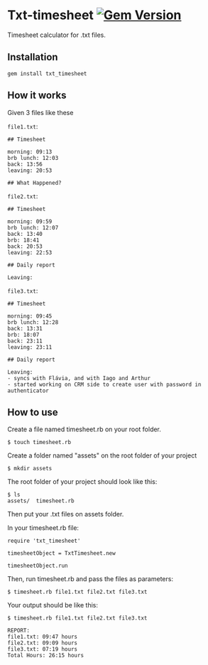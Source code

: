 

Txt-timesheet [![Gem Version](https://badge.fury.io/rb/txt_timesheet.svg)](https://badge.fury.io/rb/txt_timesheet)
====================

Timesheet calculator for .txt files.

Installation
------------
	gem install txt_timesheet

How it works
------------

Given 3 files like these

`file1.txt`: 


    ## Timesheet
    
    morning: 09:13
    brb lunch: 12:03
    back: 13:56
    leaving: 20:53
    
    ## What Happened?
    

`file2.txt`: 

    ## Timesheet

    morning: 09:59
    brb lunch: 12:07
    back: 13:40
    brb: 18:41
    back: 20:53
    leaving: 22:53
    
    ## Daily report
    
    Leaving:

`file3.txt`:

    ## Timesheet
    
    morning: 09:45
    brb lunch: 12:28
    back: 13:31
    brb: 18:07
    back: 23:11
    leaving: 23:11
    
    ## Daily report
    
    Leaving:
    - syncs with Flávia, and with Iago and Arthur
    - started working on CRM side to create user with password in authenticator



How to use
------------

Create a file named timesheet.rb on your root folder.

    $ touch timesheet.rb

Create a folder named "assets" on the root folder of your project

    $ mkdir assets
    
The root folder of your project should look like this:
    
    $ ls
    assets/  timesheet.rb

Then put your .txt files on assets folder.
    
In your timesheet.rb file:
   
    require 'txt_timesheet'
    
    timesheetObject = TxtTimesheet.new
    
    timesheetObject.run
    
Then, run timesheet.rb and pass the files as parameters:

    $ timesheet.rb file1.txt file2.txt file3.txt      

    

Your output should be like this:

    $ timesheet.rb file1.txt file2.txt file3.txt     
    
    REPORT:
    file1.txt: 09:47 hours
    file2.txt: 09:09 hours
    file3.txt: 07:19 hours
    Total Hours: 26:15 hours

